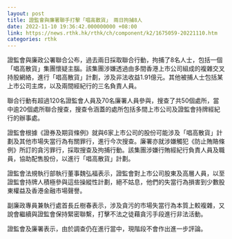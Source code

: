 ```yaml
---
layout: post
title: 證監會與廉署聯手打擊「唱高散貨」　兩日拘捕8人
date: 2022-11-10 19:36:42.000000000 +08:00
link: https://news.rthk.hk/rthk/ch/component/k2/1675059-20221110.htm
categories: rthk
---
```


證監會與廉政公署聯合公布，過去兩日採取聯合行動，拘捕了8名人士，包括一個「唱高散貨」集團懷疑主腦。該集團涉嫌透過由多間香港上市公司組成的複雜交叉持股網絡，進行「唱高散貨」計劃，涉及非法收益1.91億元。其他被捕人士包括某上市公司主席，以及兩間經紀行的三名負責人員。

聯合行動有超過120名證監會人員及70名廉署人員參與，搜查了共50個處所，當中逾20個處所聯合搜查，搜查令涵蓋的處所包括多間上市公司及證監會持牌經紀行的辦事處。

證監會根據《證券及期貨條例》就與6家上市公司的股份可能涉及「唱高散貨」計劃及其他市場失當行為有關罪行，進行今次搜查。廉署亦就涉嫌觸犯《防止賄賂條例》所訂的貪污罪行，採取搜查及拘捕行動。該集團涉嫌行賄經紀行負責人員及職員，協助配售股份，以進行「唱高散貨」計劃。

證監會法規執行部執行董事魏弘福表示，證監會對上市公司股東及高層人員，以至證監會持牌人積極參與這些操縱性計劃，絕不姑息，他們的失當行為損害到少數股東權益及香港金融市場聲譽。

副廉政專員兼執行處首長丘樹春表示，涉及貪污的市場失當行為本質上較複雜，又說會繼續與證監會保持緊密聯繫，打擊不法之徒藉貪污手段進行非法活動。

證監會及廉署表示，由於調查仍在進行當中，現階段不會作出進一步評論。
